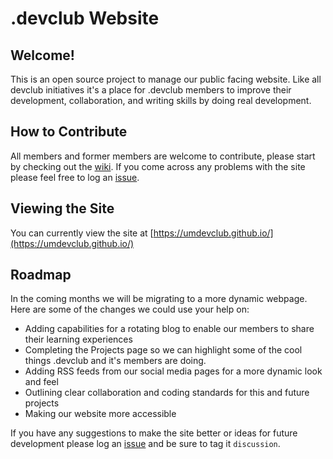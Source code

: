 # .devclub Website

## Welcome! 

This is an open source project to manage our public facing website. Like all devclub initiatives it's a place for .devclub members to improve their development, collaboration, and writing skills by doing real development.

## How to Contribute

All members and former members are welcome to contribute, please start by checking out the [wiki](https://github.com/umdevclub/umdevclub.github.io/wiki). If you come across any problems with the site please feel free to log an [issue](https://github.com/umdevclub/umdevclub.github.io/issues).

## Viewing the Site

You can currently view the site at [https://umdevclub.github.io/](https://umdevclub.github.io/)

## Roadmap

In the coming months we will be migrating to a more dynamic webpage. Here are some of the changes we could use your help on:

- Adding capabilities for a rotating blog to enable our members to share their learning experiences
- Completing the Projects page so we can highlight some of the cool things .devclub and it's members are doing.
- Adding RSS feeds from our social media pages for a more dynamic look and feel
- Outlining clear collaboration and coding standards for this and future projects
- Making our website more accessible

If you have any suggestions to make the site better or ideas for future development please log an 
[issue](https://github.com/umdevclub/umdevclub.github.io/issues) and be sure to tag it `discussion`.